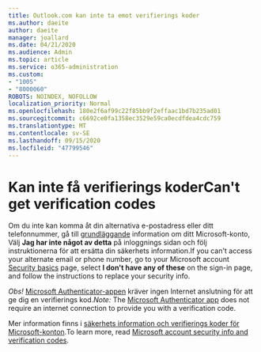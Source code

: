 ```yaml
---
title: Outlook.com kan inte ta emot verifierings koder
ms.author: daeite
author: daeite
manager: joallard
ms.date: 04/21/2020
ms.audience: Admin
ms.topic: article
ms.service: o365-administration
ms.custom:
- "1005"
- "8000060"
ROBOTS: NOINDEX, NOFOLLOW
localization_priority: Normal
ms.openlocfilehash: 180e2f6af99c22f85bb9f2effaac1bd7b235ad01
ms.sourcegitcommit: c6692ce0fa1358ec3529e59ca0ecdfdea4cdc759
ms.translationtype: MT
ms.contentlocale: sv-SE
ms.lasthandoff: 09/15/2020
ms.locfileid: "47799546"
---
```

# <a name="cant-get-verification-codes"></a><span data-ttu-id="1ab72-102">Kan inte få verifierings koder</span><span class="sxs-lookup"><span data-stu-id="1ab72-102">Can't get verification codes</span></span>

<span data-ttu-id="1ab72-103">Om du inte kan komma åt din alternativa e-postadress eller ditt telefonnummer, gå till [grundläggande](https://account.microsoft.com/security) information om ditt Microsoft-konto, Välj **Jag har inte något av detta** på inloggnings sidan och följ instruktionerna för att ersätta din säkerhets information.</span><span class="sxs-lookup"><span data-stu-id="1ab72-103">If you can't access your alternate email or phone number, go to your Microsoft account [Security basics](https://account.microsoft.com/security) page, select **I don't have any of these** on the sign-in page, and follow the instructions to replace your security info.</span></span>

<span data-ttu-id="1ab72-104">*Obs!* [Microsoft Authenticator-appen](https://go.microsoft.com/fwlink/?linkid=2016117) kräver ingen Internet anslutning för att ge dig en verifierings kod.</span><span class="sxs-lookup"><span data-stu-id="1ab72-104">*Note:* The [Microsoft Authenticator app](https://go.microsoft.com/fwlink/?linkid=2016117) does not require an internet connection to provide you with a verification code.</span></span>

<span data-ttu-id="1ab72-105">Mer information finns i [säkerhets information och verifierings koder för Microsoft-konton](https://support.microsoft.com/help/12428/).</span><span class="sxs-lookup"><span data-stu-id="1ab72-105">To learn more, read [Microsoft account security info and verification codes](https://support.microsoft.com/help/12428/).</span></span>